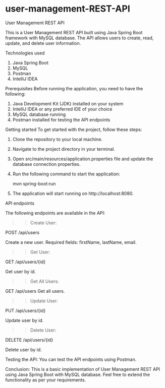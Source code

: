 # user-management-REST-API
User Management REST API

This is a User Management REST API built using Java Spring Boot framework with MySQL database. 
The API allows users to create, read, update, and delete user information.


Technologies used

1. Java Spring Boot
2. MySQL
3. Postman
4. IntelliJ IDEA

Prerequisites
Before running the application, you need to have the following:

1. Java Development Kit (JDK) installed on your system
2. IntelliJ IDEA or any preferred IDE of your choice
4. MySQL database running
3. Postman installed for testing the API endpoints

Getting started
To get started with the project, follow these steps:

1. Clone the repository to your local machine.
2. Navigate to the project directory in your terminal.
3. Open src/main/resources/application.properties file and update the database connection properties.
4. Run the following command to start the application:
     
     mvn spring-boot:run
     
5. The application will start running on http://localhost:8080.

API endpoints

The following endpoints are available in the API:

>> Create User:

POST /api/users

Create a new user. Required fields: firstName, lastName, email.

>> Get User:

GET /api/users/{id}

Get user by id.

>> Get All Users:

GET /api/users
Get all users.

>> Update User:

PUT /api/users/{id}

Update user by id.

>> Delete User:

DELETE /api/users/{id}

Delete user by id.

Testing the API:
You can test the API endpoints using Postman. 

Conclusion:
This is a basic implementation of User Management REST API using Java Spring Boot with MySQL database. 
Feel free to extend the functionality as per your requirements.


